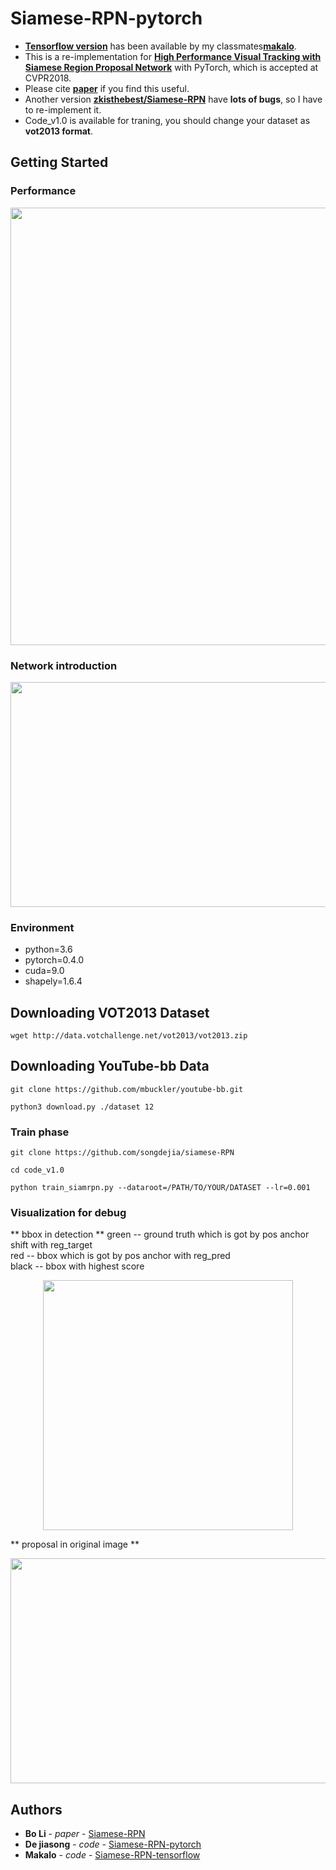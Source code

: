 # Siamese-RPN-pytorch
- [**Tensorflow version**](https://github.com/makalo/Siamese-RPN-tensorflow.git) has been available by my classmates[**makalo**](https://github.com/makalo).  
- This is a re-implementation for [**High Performance Visual Tracking with Siamese Region Proposal Network**](http://openaccess.thecvf.com/content_cvpr_2018/papers/Li_High_Performance_Visual_CVPR_2018_paper.pdf) with PyTorch, which is accepted at CVPR2018.  
- Please cite [**paper**](http://openaccess.thecvf.com/content_cvpr_2018/papers/Li_High_Performance_Visual_CVPR_2018_paper.pdf) if you find this useful.  
- Another version [**zkisthebest/Siamese-RPN**](https://github.com/zkisthebest/Siamese-RPN) have **lots of bugs**, so I have to re-implement it. 
- Code_v1.0 is available for traning, you should change your dataset as **vot2013 format**.

## Getting Started
### Performance
<div align=center><img width="700" height="700" src="https://github.com/songdejia/siamese-RPN/blob/master/screenshot/test2.gif"/></div>


### Network introduction  
<div align=center><img width="700" height="360" src="https://github.com/songdejia/siamese-RPN/blob/master/screenshot/network.png"/></div>

### Environment  
- python=3.6  
- pytorch=0.4.0  
- cuda=9.0  
- shapely=1.6.4

## Downloading VOT2013 Dataset
```
wget http://data.votchallenge.net/vot2013/vot2013.zip 
```

## Downloading YouTube-bb Data
```
git clone https://github.com/mbuckler/youtube-bb.git

python3 download.py ./dataset 12
```

### Train phase 

```
git clone https://github.com/songdejia/siamese-RPN

cd code_v1.0

python train_siamrpn.py --dataroot=/PATH/TO/YOUR/DATASET --lr=0.001
```

### Visualization for debug

** bbox in detection ** 
green -- ground truth which is got by pos anchor shift with reg_target  
red   -- bbox which is got by pos anchor with reg_pred  
black -- bbox with highest score

<div align=center><img width="400" height="400" src="https://github.com/songdejia/siamese-RPN/blob/master/screenshot/bbox_in_detection.jpg"/></div>


** proposal in original image **
<div align=center><img width="640" height="360" src="https://github.com/songdejia/siamese-RPN/blob/master/screenshot/bbox_in_origin.jpg"/></div>


## Authors

* **Bo Li** - *paper* - [Siamese-RPN](http://openaccess.thecvf.com/content_cvpr_2018/papers/Li_High_Performance_Visual_CVPR_2018_paper.pdf)
* **De jiasong** - *code* - [Siamese-RPN-pytorch](https://github.com/songdejia/siamese-RPN)
* **Makalo**     - *code* - [Siamese-RPN-tensorflow](https://github.com/makalo/Siamese-RPN-tensorflow.git)











